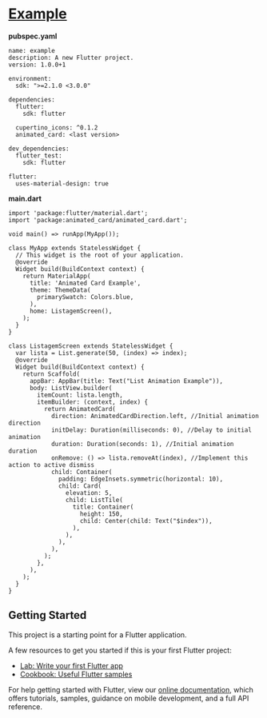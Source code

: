 # [Example](https://github.com/davidsdearaujo/animated_card/tree/master/example)

**pubspec.yaml**
```
name: example
description: A new Flutter project.
version: 1.0.0+1

environment:
  sdk: ">=2.1.0 <3.0.0"

dependencies:
  flutter:
    sdk: flutter

  cupertino_icons: ^0.1.2
  animated_card: <last version>

dev_dependencies:
  flutter_test:
    sdk: flutter

flutter:
  uses-material-design: true
```

**main.dart**
```
import 'package:flutter/material.dart';
import 'package:animated_card/animated_card.dart';

void main() => runApp(MyApp());

class MyApp extends StatelessWidget {
  // This widget is the root of your application.
  @override
  Widget build(BuildContext context) {
    return MaterialApp(
      title: 'Animated Card Example',
      theme: ThemeData(
        primarySwatch: Colors.blue,
      ),
      home: ListagemScreen(),
    );
  }
}

class ListagemScreen extends StatelessWidget {
  var lista = List.generate(50, (index) => index);
  @override
  Widget build(BuildContext context) {
    return Scaffold(
      appBar: AppBar(title: Text("List Animation Example")),
      body: ListView.builder(
        itemCount: lista.length,
        itemBuilder: (context, index) {
          return AnimatedCard(
            direction: AnimatedCardDirection.left, //Initial animation direction
            initDelay: Duration(milliseconds: 0), //Delay to initial animation
            duration: Duration(seconds: 1), //Initial animation duration
            onRemove: () => lista.removeAt(index), //Implement this action to active dismiss
            child: Container(
              padding: EdgeInsets.symmetric(horizontal: 10),
              child: Card(
                elevation: 5,
                child: ListTile(
                  title: Container(
                    height: 150,
                    child: Center(child: Text("$index")),
                  ),
                ),
              ),
            ),
          );
        },
      ),
    );
  }
}
```

## Getting Started

This project is a starting point for a Flutter application.

A few resources to get you started if this is your first Flutter project:

- [Lab: Write your first Flutter app](https://flutter.io/docs/get-started/codelab)
- [Cookbook: Useful Flutter samples](https://flutter.io/docs/cookbook)

For help getting started with Flutter, view our 
[online documentation](https://flutter.io/docs), which offers tutorials, 
samples, guidance on mobile development, and a full API reference.
